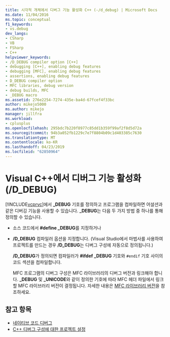 ```yaml
---
title: 시각적 개체에서 디버그 기능 활성화 C++ (-/d_debug) | Microsoft Docs
ms.date: 11/04/2016
ms.topic: conceptual
f1_keywords:
- vs.debug
dev_langs:
- CSharp
- VB
- FSharp
- C++
helpviewer_keywords:
- /D_DEBUG compiler option [C++]
- debugging [C++], enabling debug features
- debugging [MFC], enabling debug features
- assertions, enabling debug features
- D_DEBUG compiler option
- MFC libraries, debug version
- debug builds, MFC
- _DEBUG macro
ms.assetid: 276e2254-7274-435e-ba4d-67fcef4f33bc
author: mikejo5000
ms.author: mikejo
manager: jillfra
ms.workload:
- cplusplus
ms.openlocfilehash: 295bdc7b220f8977c85dd1b359f99af2f8d5d72a
ms.sourcegitcommit: 94b3a052fb1229c7e7f8804b09c1d403385c7630
ms.translationtype: MT
ms.contentlocale: ko-KR
ms.lasthandoff: 04/23/2019
ms.locfileid: "62850964"
---
```

# <a name="enabling-debug-features-in-visual-c-ddebug"></a>Visual C++에서 디버그 기능 활성화(/D_DEBUG)
[!INCLUDE[vcprvc](../code-quality/includes/vcprvc_md.md)]에서 **_DEBUG** 기호를 정의하고 프로그램을 컴파일하면 어설션과 같은 디버깅 기능을 사용할 수 있습니다. **_DEBUG**는 다음 두 가지 방법 중 하나를 통해 정의할 수 있습니다.

- 소스 코드에서 **#define _DEBUG**를 지정하거나

- **/D_DEBUG** 컴파일러 옵션을 지정합니다. (Visual Studio에서 마법사를 사용하여 프로젝트를 만드는 경우 **/D_DEBUG**는 디버그 구성에 자동으로 정의됩니다.)

  **/D_DEBUG**가 정의되면 컴파일러가 **#ifdef _DEBUG** 기호와 `#endif` 기호 사이의 코드 섹션을 컴파일합니다.

  MFC 프로그램의 디버그 구성은 MFC 라이브러리의 디버그 버전과 링크해야 합니다. **_DEBUG** 및 **_UNICODE**와 같이 정의한 기호에 따라 MFC 헤더 파일에서 링크할 MFC 라이브러리 버전이 결정됩니다. 자세한 내용은 [MFC 라이브러리 버전](/cpp/mfc/mfc-library-versions)을 참조하세요.

## <a name="see-also"></a>참고 항목
- [네이티브 코드 디버그](../debugger/debugging-native-code.md)
- [C++ 디버그 구성에 대한 프로젝트 설정](../debugger/project-settings-for-a-cpp-debug-configuration.md)